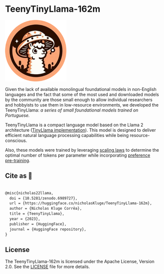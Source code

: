 # TeenyTinyLlama-162m

<img src="./logo/logo-round.png" alt="A little llama wearing a mushroom hat and a monocle." height="200">

Given the lack of available monolingual foundational models in non-English languages and the fact that some of the most used and downloaded models by the community are those small enough to allow individual researchers and hobbyists to use them in low-resource environments, we developed the TeenyTinyLlama: _a series of small foundational models trained on Portuguese._

TeenyTinyLlama is a compact language model based on the Llama 2 architecture ([TinyLlama implementation](https://huggingface.co/TinyLlama)). This model is designed to deliver efficient natural language processing capabilities while being resource-conscious.

Also, these models were trained by leveraging [scaling laws](https://arxiv.org/abs/2203.15556) to determine the optimal number of tokens per parameter while incorporating [preference pre-training](https://arxiv.org/abs/2112.00861).

## Cite as 🤗

```latex

@misc{nicholas22llama,
  doi = {10.5281/zenodo.6989727},
  url = {https://huggingface.co/nicholasKluge/TeenyTinyLlama-162m},
  author = {Nicholas Kluge Corrêa},
  title = {TeenyTinyLlama},
  year = {2023},
  publisher = {HuggingFace},
  journal = {HuggingFace repository},
}

```

## License

The TeenyTinyLlama-162m is licensed under the Apache License, Version 2.0. See the [LICENSE](LICENSE) file for more details.
